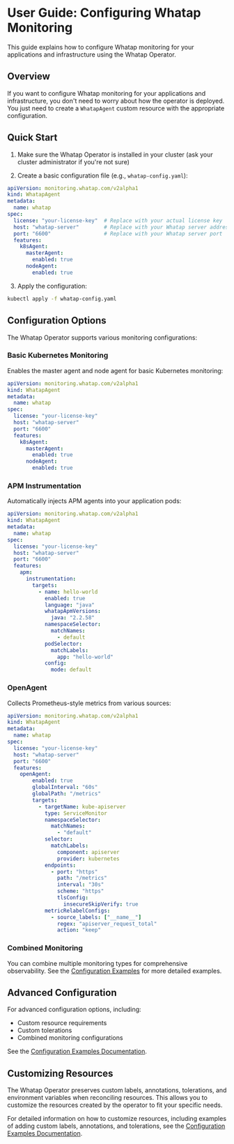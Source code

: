 # User Guide: Configuring Whatap Monitoring

This guide explains how to configure Whatap monitoring for your applications and infrastructure using the Whatap Operator.

## Overview

If you want to configure Whatap monitoring for your applications and infrastructure, you don't need to worry about how the operator is deployed. You just need to create a `WhatapAgent` custom resource with the appropriate configuration.

## Quick Start

1. Make sure the Whatap Operator is installed in your cluster (ask your cluster administrator if you're not sure)

2. Create a basic configuration file (e.g., `whatap-config.yaml`):

```yaml
apiVersion: monitoring.whatap.com/v2alpha1
kind: WhatapAgent
metadata:
  name: whatap
spec:
  license: "your-license-key"  # Replace with your actual license key
  host: "whatap-server"        # Replace with your Whatap server address
  port: "6600"                 # Replace with your Whatap server port
  features:
    k8sAgent:
      masterAgent:
        enabled: true
      nodeAgent:
        enabled: true
```

3. Apply the configuration:

```sh
kubectl apply -f whatap-config.yaml
```

## Configuration Options

The Whatap Operator supports various monitoring configurations:

### Basic Kubernetes Monitoring

Enables the master agent and node agent for basic Kubernetes monitoring:

```yaml
apiVersion: monitoring.whatap.com/v2alpha1
kind: WhatapAgent
metadata:
  name: whatap
spec:
  license: "your-license-key"
  host: "whatap-server"
  port: "6600"
  features:
    k8sAgent:
      masterAgent:
        enabled: true
      nodeAgent:
        enabled: true
```

### APM Instrumentation

Automatically injects APM agents into your application pods:

```yaml
apiVersion: monitoring.whatap.com/v2alpha1
kind: WhatapAgent
metadata:
  name: whatap
spec:
  license: "your-license-key"
  host: "whatap-server"
  port: "6600"
  features:
    apm:
      instrumentation:
        targets:
          - name: hello-world
            enabled: true
            language: "java"
            whatapApmVersions:
              java: "2.2.58"
            namespaceSelector:
              matchNames:
                - default
            podSelector:
              matchLabels:
                app: "hello-world"
            config:
              mode: default
```

### OpenAgent

Collects Prometheus-style metrics from various sources:

```yaml
apiVersion: monitoring.whatap.com/v2alpha1
kind: WhatapAgent
metadata:
  name: whatap
spec:
  license: "your-license-key"
  host: "whatap-server"
  port: "6600"
  features:
    openAgent:
        enabled: true
        globalInterval: "60s"
        globalPath: "/metrics"
        targets:
          - targetName: kube-apiserver
            type: ServiceMonitor
            namespaceSelector:
              matchNames:
                - "default"
            selector:
              matchLabels:
                component: apiserver
                provider: kubernetes
            endpoints:
              - port: "https"
                path: "/metrics"
                interval: "30s"
                scheme: "https"
                tlsConfig:
                  insecureSkipVerify: true
            metricRelabelConfigs:
              - source_labels: ["__name__"]
                regex: "apiserver_request_total"
                action: "keep"
```

### Combined Monitoring

You can combine multiple monitoring types for comprehensive observability. See the [Configuration Examples](../examples/README.md) for more detailed examples.

## Advanced Configuration

For advanced configuration options, including:

- Custom resource requirements
- Custom tolerations
- Combined monitoring configurations

See the [Configuration Examples Documentation](../examples/README.md).

## Customizing Resources

The Whatap Operator preserves custom labels, annotations, tolerations, and environment variables when reconciling resources. This allows you to customize the resources created by the operator to fit your specific needs.

For detailed information on how to customize resources, including examples of adding custom labels, annotations, and tolerations, see the [Configuration Examples Documentation](../examples/README.md).

